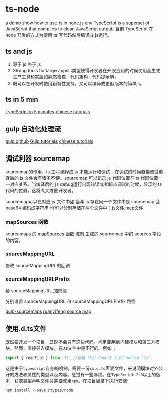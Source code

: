# ts-node

a demo show how to use ts in node.js env
[TypeScript](https://github.com/microsoft/TypeScript) is a superset of JavaScript that compiles to clean JavaScript output.
目前 TypeScript 在 node 开发的方式为使用 ts 写代码然后编译成 js运行。

## ts and js

1. 源于 js 终于 js
2. Strong tools for large appsL:类型使得开发者在开发应用的时候使用高生效生产工具和实践如静态检查，代码重构，代码提示等。
3. 既可以在开发时使用新特性支持，又可以编译成更低版本的简单js。

## ts in 5 min

[TypeScript in 5 minutes](https://www.typescriptlang.org/docs/handbook/typescript-in-5-minutes.html)
[chinese tutorials](https://www.tslang.cn/docs/handbook/typescript-in-5-minutes.html)

## gulp 自动化处理流

[gulp github](https://github.com/gulpjs/gulp)
[Gulp tutorials](https://www.typescriptlang.org/docs/handbook/gulp.html)
[chinese tutorials](https://www.tslang.cn/docs/handbook/gulp.html)

## 调试利器 sourcemap

sourcemap的作用，ts 工程编译成 js 才能运行和调试，在调试的时候直接调试编译后的 js 文件会有诸多不便。sourcemap 可以记录 js 代码位置与 ts 代码位置一一对应关系。当编译后的 js debug运行出现错误或者断点调试的时候，显示的 ts 代码的位置，这将大大方便开发者。

sourcemap可以在对应 js 文件中[如](./doc/index-inline.js)
当与 js 存在同一个文件中是 sourcemap 会 base64 编码成字符串
也可以分别存储在两个文件中：[js文件](./doc/index.js),[map文件](./doc/index.js.map)

### mapSources 函数

sourcemaps 的 [mapSources](https://github.com/gulp-sourcemaps/gulp-sourcemaps#alter-sources-property-on-sourcemaps) 函数 控制 生成的 sourcemap 中的 sources 字段的内容。

### sourceMappingURL

修改 sourceMappingURL的回调

### sourceMappingURLPrefix

给 sourceMappingURL 加前缀

分别设置 sourceMappingURL 和 sourceMappingURLPrefix 路径

[gulp-sourcemaps](https://github.com/gulp-sourcemaps/gulp-sourcemaps)
[ruanyifeng source map](http://www.ruanyifeng.com/blog/2013/01/javascript_source_map.html)

## 使用.d.ts文件

既然要开发一个项目，显然不会只有这些代码。肯定要用到内建模块和第三方模块。然而，直接导入模块，在.ts文件中是不行的。例如：

```ts
import { readFile } from 'fs';//报错 [ts] Cannot find module 'fs'.
```

这是由于`typescript`自身的机制，需要一份`xx.d.ts`声明文件，来说明模块对外公开的方法和属性的类型以及内容。感觉有一些麻烦。在`TypeScript 2.0`以上的版本，获取类型声明文件只需要使用`npm`。在项目目录下执行安装:

```shell
npm install --save @types/node
```
